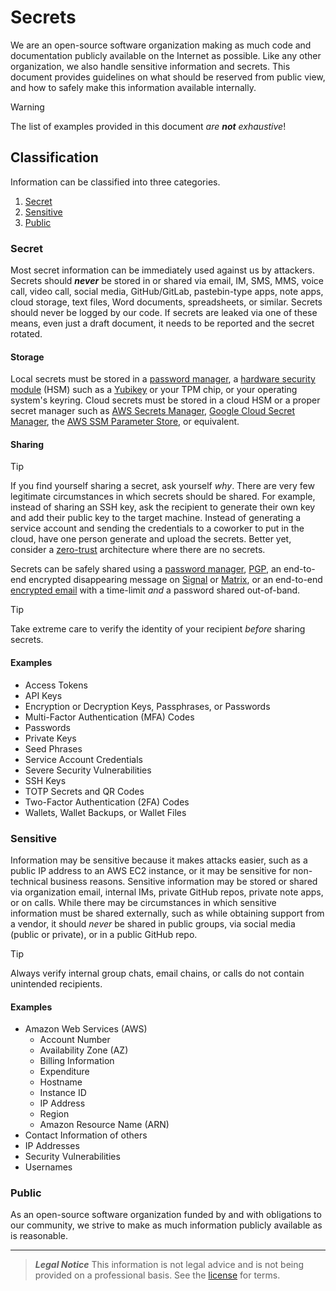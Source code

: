 # Secrets
We are an open-source software organization making as much code and documentation publicly available on the Internet as possible. Like any other organization, we also handle sensitive information and secrets. This document provides guidelines on what should be reserved from public view, and how to safely make this information available internally.

> [!WARNING]
> The list of examples provided in this document _are **not** exhaustive_!

## Classification
Information can be classified into three categories.
1. [Secret](#secret)
1. [Sensitive](#sensitive)
1. [Public](#public)

### Secret
Most secret information can be immediately used against us by attackers. Secrets should **_never_** be stored in or shared via email, IM, SMS, MMS, voice call, video call, social media, GitHub/GitLab, pastebin-type apps, note apps, cloud storage, text files, Word documents, spreadsheets, or similar. Secrets should never be logged by our code. If secrets are leaked via one of these means, even just a draft document, it needs to be reported and the secret rotated.

#### Storage
Local secrets must be stored in a [password manager](https://bitwarden.com), a [hardware security module](https://en.wikipedia.org/wiki/Hardware_security_module) (HSM) such as a [Yubikey](https://www.yubico.com/product/yubikey-5-series/yubikey-5-nfc) or your TPM chip, or your operating system's keyring. Cloud secrets must be stored in a cloud HSM or a proper secret manager such as [AWS Secrets Manager](https://docs.aws.amazon.com/secretsmanager/latest/userguide/intro.html), [Google Cloud Secret Manager](https://cloud.google.com/security/products/secret-manager), the [AWS SSM Parameter Store](https://docs.aws.amazon.com/systems-manager/latest/userguide/systems-manager-parameter-store.html), or equivalent.

#### Sharing
> [!TIP]
> If you find yourself sharing a secret, ask yourself _why_. There are very few legitimate circumstances in which secrets should be shared. For example, instead of sharing an SSH key, ask the recipient to generate their own key and add their public key to the target machine. Instead of generating a service account and sending the credentials to a coworker to put in the cloud, have one person generate and upload the secrets. Better yet, consider a [zero-trust](https://en.wikipedia.org/wiki/Zero_trust_security_model) architecture where there are no secrets.

Secrets can be safely shared using a [password manager](https://bitwarden.com), [PGP](https://en.wikipedia.org/wiki/GNU_Privacy_Guard), an end-to-end encrypted disappearing message on [Signal](https://signal.org) or [Matrix](https://matrix.org), or an end-to-end [encrypted email](https://proton.me/support/password-protected-emails) with a time-limit _and_ a password shared out-of-band.

> [!TIP]
> Take extreme care to verify the identity of your recipient _before_ sharing secrets.

#### Examples
- Access Tokens
- API Keys
- Encryption or Decryption Keys, Passphrases, or Passwords
- Multi-Factor Authentication (MFA) Codes
- Passwords
- Private Keys
- Seed Phrases
- Service Account Credentials
- Severe Security Vulnerabilities
- SSH Keys
- TOTP Secrets and QR Codes
- Two-Factor Authentication (2FA) Codes
- Wallets, Wallet Backups, or Wallet Files

### Sensitive
Information may be sensitive because it makes attacks easier, such as a public IP address to an AWS EC2 instance, or it may be sensitive for non-technical business reasons. Sensitive information may be stored or shared via organization email, internal IMs, private GitHub repos, private note apps, or on calls. While there may be circumstances in which sensitive information must be shared externally, such as while obtaining support from a vendor, it should _never_ be shared in public groups, via social media (public or private), or in a public GitHub repo.

> [!TIP]
> Always verify internal group chats, email chains, or calls do not contain unintended recipients.

#### Examples
- Amazon Web Services (AWS)
    - Account Number
    - Availability Zone (AZ)
    - Billing Information
    - Expenditure
    - Hostname
    - Instance ID
    - IP Address
    - Region
    - Amazon Resource Name (ARN)
- Contact Information of others
- IP Addresses
- Security Vulnerabilities
- Usernames

### Public
As an open-source software organization funded by and with obligations to our community, we strive to make as much information publicly available as is reasonable.

***
> **_Legal Notice_**
> This information is not legal advice and is not being provided on a professional basis. See the [license](../LICENSE) for terms.

